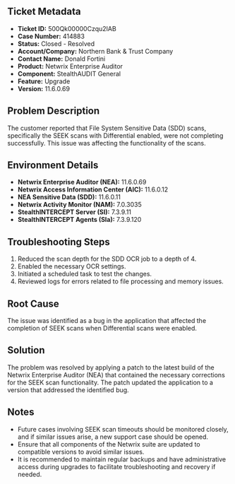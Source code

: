 ## Ticket Metadata
- **Ticket ID:** 500Qk00000Czqu2IAB
- **Case Number:** 414883
- **Status:** Closed - Resolved
- **Account/Company:** Northern Bank & Trust Company
- **Contact Name:** Donald Fortini
- **Product:** Netwrix Enterprise Auditor
- **Component:** StealthAUDIT General
- **Feature:** Upgrade
- **Version:** 11.6.0.69

## Problem Description
The customer reported that File System Sensitive Data (SDD) scans, specifically the SEEK scans with Differential enabled, were not completing successfully. This issue was affecting the functionality of the scans.

## Environment Details
- **Netwrix Enterprise Auditor (NEA):** 11.6.0.69
- **Netwrix Access Information Center (AIC):** 11.6.0.12
- **NEA Sensitive Data (SDD):** 11.6.0.11
- **Netwrix Activity Monitor (NAM):** 7.0.3035
- **StealthINTERCEPT Server (SI):** 7.3.9.11
- **StealthINTERCEPT Agents (SIa):** 7.3.9.120

## Troubleshooting Steps
1. Reduced the scan depth for the SDD OCR job to a depth of 4.
2. Enabled the necessary OCR settings.
3. Initiated a scheduled task to test the changes.
4. Reviewed logs for errors related to file processing and memory issues.

## Root Cause
The issue was identified as a bug in the application that affected the completion of SEEK scans when Differential scans were enabled.

## Solution
The problem was resolved by applying a patch to the latest build of the Netwrix Enterprise Auditor (NEA) that contained the necessary corrections for the SEEK scan functionality. The patch updated the application to a version that addressed the identified bug.

## Notes
- Future cases involving SEEK scan timeouts should be monitored closely, and if similar issues arise, a new support case should be opened.
- Ensure that all components of the Netwrix suite are updated to compatible versions to avoid similar issues.
- It is recommended to maintain regular backups and have administrative access during upgrades to facilitate troubleshooting and recovery if needed.
